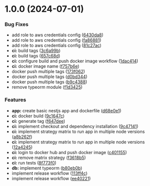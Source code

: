 # 1.0.0 (2024-07-01)


### Bug Fixes

* add role to aws credentials config ([6430da8](https://github.com/gcrozariol/docker-api/commit/6430da8c1e4c8a4c2ea27e0f34e1426bc020a677))
* add role to aws credentials config ([fa86881](https://github.com/gcrozariol/docker-api/commit/fa86881649a82b17e84b3d1553c6d2cdda99b632))
* add role to aws credentials config ([81c27ac](https://github.com/gcrozariol/docker-api/commit/81c27ac590d6857c4d4a387e7772ab3e051d3234))
* **ci:** build tags ([3c6a99b](https://github.com/gcrozariol/docker-api/commit/3c6a99b1079933e0f6678bed51a298014ebb8c16))
* **ci:** build tags ([657c68d](https://github.com/gcrozariol/docker-api/commit/657c68da6a497467c051931808635bf59a8c5fe0))
* **ci:** configure build and push docker image workflow ([1dac414](https://github.com/gcrozariol/docker-api/commit/1dac41477ef3bc3058fa7a6f3295b868289f62e3))
* **ci:** docker image name ([f757b6e](https://github.com/gcrozariol/docker-api/commit/f757b6e7e1d5948a4762191b6e82a4a18cb6d856))
* docker push multiple tags ([173f062](https://github.com/gcrozariol/docker-api/commit/173f062e1f359d497099ce0d5803143e7d4495d7))
* docker push multiple tags ([d0bd344](https://github.com/gcrozariol/docker-api/commit/d0bd3449bdb4aef43ad42a279bab432c05869a3f))
* docker push multiple tags ([b9c4388](https://github.com/gcrozariol/docker-api/commit/b9c4388e52710c7161b495b6293131151109dde7))
* remove typeorm module ([f1d3425](https://github.com/gcrozariol/docker-api/commit/f1d342535f4f631d49c01deaeb9522c945aff55e))


### Features

* **app:** create basic nestjs app and dockerfile ([d68e0e1](https://github.com/gcrozariol/docker-api/commit/d68e0e1341e10529059900725f0f5f4785ed1991))
* **ci:** docker build ([9c1647c](https://github.com/gcrozariol/docker-api/commit/9c1647ccaac3a6277dcba627f29ff3a8f7429dbf))
* **ci:** generate tag ([f647dee](https://github.com/gcrozariol/docker-api/commit/f647deed6679398560d763396187cf700e27df93))
* **ci:** implement checkout and dependency installation ([9c47141](https://github.com/gcrozariol/docker-api/commit/9c4714151796af70d98fbd6f38820d89b914d8f8))
* **ci:** implement strategy matrix to run app in multiple node versions ([a8b262f](https://github.com/gcrozariol/docker-api/commit/a8b262fcc0ad961d8bb715db81bb3736f83339eb))
* **ci:** implement strategy matrix to run app in multiple node versions ([12a4245](https://github.com/gcrozariol/docker-api/commit/12a4245b0cc9c9f39724e7de68cc8a2e6b574438))
* **ci:** login to docker hub and push docker image ([c401155](https://github.com/gcrozariol/docker-api/commit/c4011554ccbe6a0311ada7f3d15bcea9a41ab111))
* **ci:** remove matrix strategy ([f3618b5](https://github.com/gcrozariol/docker-api/commit/f3618b5133b481cde795a7696f297f327a2456bf))
* **ci:** run tests ([8f773f0](https://github.com/gcrozariol/docker-api/commit/8f773f056d2e9421d1d39980b142bc8dc0e52f9f))
* **db:** implement typeorm ([b80eb0b](https://github.com/gcrozariol/docker-api/commit/b80eb0b5e8c79bedd661de2883518a7ee27aea30))
* implement release workflow ([113ff4c](https://github.com/gcrozariol/docker-api/commit/113ff4c9e19557911df64949880b2df8edcfe0c0))
* implement release workflow ([ee40221](https://github.com/gcrozariol/docker-api/commit/ee40221326da23938f6d7b7025c47f555906e135))
